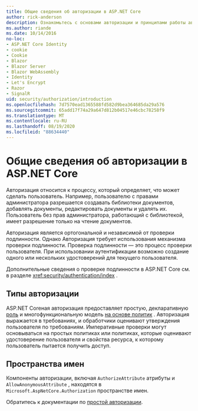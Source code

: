 ```yaml
---
title: Общие сведения об авторизации в ASP.NET Core
author: rick-anderson
description: Ознакомьтесь с основами авторизации и принципами работы авторизации в ASP.NET Core приложениях.
ms.author: riande
ms.date: 10/14/2016
no-loc:
- ASP.NET Core Identity
- cookie
- Cookie
- Blazor
- Blazor Server
- Blazor WebAssembly
- Identity
- Let's Encrypt
- Razor
- SignalR
uid: security/authorization/introduction
ms.openlocfilehash: 7d7570ead1365588fd582d9bea364685da29a576
ms.sourcegitcommit: 65add17f74a29a647d812b04517e46cbc78258f9
ms.translationtype: MT
ms.contentlocale: ru-RU
ms.lasthandoff: 08/19/2020
ms.locfileid: "88634440"
---
```

# <a name="introduction-to-authorization-in-aspnet-core"></a>Общие сведения об авторизации в ASP.NET Core

<a name="security-authorization-introduction"></a>

Авторизация относится к процессу, который определяет, что может сделать пользователь. Например, пользователю с правами администратора разрешается создавать библиотеки документов, добавлять документы, редактировать документы и удалять их. Пользователь без прав администратора, работающий с библиотекой, имеет разрешение только на чтение документов.

Авторизация является ортогональной и независимой от проверки подлинности. Однако Авторизация требует использования механизма проверки подлинности. Проверка подлинности — это процесс проверки пользователя. При использовании аутентификации возможно создание одного или нескольких удостоверений для текущего пользователя.

Дополнительные сведения о проверке подлинности в ASP.NET Core см. в разделе <xref:security/authentication/index> .

## <a name="authorization-types"></a>Типы авторизации

ASP.NET Coreная авторизация предоставляет простую, декларативную [роль](xref:security/authorization/roles) и многофункциональную модель [на основе политик](xref:security/authorization/policies) . Авторизация выражается в требованиях, и обработчики оценивают утверждения пользователя по требованиям. Императивные проверки могут основываться на простых политиках или политиках, которые оценивают удостоверение пользователя и свойства ресурса, к которому пользователь пытается получить доступ.

## <a name="namespaces"></a>Пространства имен

Компоненты авторизации, включая `AuthorizeAttribute` атрибуты и `AllowAnonymousAttribute` , находятся в `Microsoft.AspNetCore.Authorization` пространстве имен.

Обратитесь к документации по [простой авторизации](xref:security/authorization/simple).
